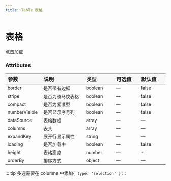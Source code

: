 ```yaml
---
title: Table 表格
---
```


# 表格

<code-demo title="基础表格" description="基础的表格展示用法">
  <table-demo1></table-demo1>
  <highlight-code slot="codeText" lang="vue">
    <y-table
      :columns="columns"
      :data-source="dataSource"
      :selected-items.sync="selectedItems"
    >
    </y-table>
    <script>
      export default {
        data() {
          return {
            selectedItems: [],
            columns: [
              { text: '姓名', key: 'name', width: 100 },
              { text: '分数', key: 'score', width: 100 },
              {
                text: '学校',
                key: 'company',
              },
            ],
            dataSource: [
              {
                id: 1,
                name: '小张',
                company: '浙江工业大学',
                score: 100,
                description: 'xxxx xxxx',
              },
              {
                id: 2,
                name: '小红',
                company: '浙江工业大学',
                score: 99,
                description: 'xxxx xxxx',
              },
              { id: 3, name: '小李', company: '浙江工业大学', score: 100 },
              { id: 4, name: '小陈', company: '浙江工业大学', score: 99 },
              { id: 5, name: '小黄', company: '浙江工业大学', score: 100 },
              { id: 6, name: '小张', company: '浙江工业大学', score: 100 },
            ],
          }
        },
      }
    </script>
  </highlight-code>
</code-demo>

<code-demo title="带斑马纹表格" description="使用带斑马纹的表格，可以更容易区分出不同行的数据">
  <table-demo2></table-demo2>
  <highlight-code slot="codeText" lang="vue">
    <y-table
      :columns="columns"
      :data-source="dataSource"
      :selected-items.sync="selectedItems"
      stripe
    >
    </y-table>
    <script>
      export default {
        data() {
          return {
            selectedItems: [],
            columns: [
              { text: '姓名', key: 'name', width: 100 },
              { text: '分数', key: 'score', width: 100 },
              {
                text: '学校',
                key: 'company',
              },
            ],
            dataSource: [
              {
                id: 1,
                name: '小张',
                company: '浙江工业大学',
                score: 100,
                description: 'xxxx xxxx',
              },
              {
                id: 2,
                name: '小红',
                company: '浙江工业大学',
                score: 99,
                description: 'xxxx xxxx',
              },
              { id: 3, name: '小李', company: '浙江工业大学', score: 100 },
              { id: 4, name: '小陈', company: '浙江工业大学', score: 99 },
              { id: 5, name: '小黄', company: '浙江工业大学', score: 100 },
              { id: 6, name: '小张', company: '浙江工业大学', score: 100 },
            ],
          }
        },
      }
    </script>
  </highlight-code>
</code-demo>

<code-demo title="带边框表格" description="">
  <table-demo3></table-demo3>
  <highlight-code slot="codeText" lang="vue">
    <y-table
      :columns="columns"
      :data-source="dataSource"
      :selected-items.sync="selectedItems"
      stripe
      border
    >
    </y-table>
    <script>
      export default {
        data() {
          return {
            selectedItems: [],
            columns: [
              { text: '姓名', key: 'name', width: 100 },
              { text: '分数', key: 'score', width: 100 },
              {
                text: '学校',
                key: 'company',
              },
            ],
            dataSource: [
              {
                id: 1,
                name: '小张',
                company: '浙江工业大学',
                score: 100,
                description: 'xxxx xxxx',
              },
              {
                id: 2,
                name: '小红',
                company: '浙江工业大学',
                score: 99,
                description: 'xxxx xxxx',
              },
              { id: 3, name: '小李', company: '浙江工业大学', score: 100 },
              { id: 4, name: '小陈', company: '浙江工业大学', score: 99 },
              { id: 5, name: '小黄', company: '浙江工业大学', score: 100 },
              { id: 6, name: '小张', company: '浙江工业大学', score: 100 },
            ],
          }
        },
      }
    </script>
  </highlight-code>
</code-demo>

<code-demo title="可选择" description="选择多行数据时使用 checkbox">
  <table-demo4></table-demo4>
  <highlight-code slot="codeText" lang="vue">
    <y-table
      :columns="columns"
      :data-source="dataSource"
      :selected-items.sync="selectedItems"
      stripe
      border
    >
    </y-table>
    <script>
      export default {
        data() {
          return {
            selectedItems: [],
            columns: [
              { type: 'selection' },
              { text: '姓名', key: 'name', width: 100 },
              { text: '分数', key: 'score', width: 100 },
              {
                text: '学校',
                key: 'company',
              },
            ],
            dataSource: [
              {
                id: 1,
                name: '小张',
                company: '浙江工业大学',
                score: 100,
                description: 'xxxx xxxx',
              },
              {
                id: 2,
                name: '小红',
                company: '浙江工业大学',
                score: 99,
                description: 'xxxx xxxx',
              },
              { id: 3, name: '小李', company: '浙江工业大学', score: 100 },
              { id: 4, name: '小陈', company: '浙江工业大学', score: 99 },
              { id: 5, name: '小黄', company: '浙江工业大学', score: 100 },
              { id: 6, name: '小张', company: '浙江工业大学', score: 100 },
            ],
          }
        },
      }
    </script>
  </highlight-code>
</code-demo>

<code-demo title="排序" description="对表格进行排序，可快速查找或对比数据">
  <table-demo5></table-demo5>
  <highlight-code slot="codeText" lang="vue">
    <y-table
      :columns="columns"
      :data-source="dataSource"
      :selected-items.sync="selectedItems"
      stripe
      border
      :order-by.sync="orderBy"
      @update:orderBy="changeOrderBy"
    >
    </y-table>
    <script>
      export default {
        data() {
          return {
            selectedItems: [],
            columns: [
              { type: 'selection' },
              { text: '姓名', key: 'name', width: 100 },
              { text: '分数', key: 'score', width: 100 },
              {
                text: '学校',
                key: 'company',
              },
            ],
            orderBy: {
              score: 'desc',
            },
            dataSource: [
              {
                id: 1,
                name: '小张',
                company: '浙江工业大学',
                score: 100,
                description: 'xxxx xxxx',
              },
              {
                id: 2,
                name: '小红',
                company: '浙江工业大学',
                score: 99,
                description: 'xxxx xxxx',
              },
              { id: 3, name: '小李', company: '浙江工业大学', score: 100 },
              { id: 4, name: '小陈', company: '浙江工业大学', score: 99 },
              { id: 5, name: '小黄', company: '浙江工业大学', score: 100 },
              { id: 6, name: '小张', company: '浙江工业大学', score: 100 },
            ],
          }
        },
        methods: {
          changeOrderBy(temp) {
            if (temp.score === 'desc') {
              this.dataSource.sort((a, b) => b.score - a.score)
            } else {
              this.dataSource.sort((a, b) => a.score - b.score)
            }
          },
        },
      }
    </script>
  </highlight-code>
</code-demo>

<code-demo title="加载中" description="">
  <table-demo6></table-demo6>
  <highlight-code slot="codeText" lang="vue">
    <y-table
      :columns="columns"
      :data-source="dataSource"
      :selected-items.sync="selectedItems"
      stripe
      border
      :loading="loading"
    >
    </y-table>
    <y-button style="margin-top: 10px;" @click="clickLoading" type="primary"
      >点击加载</y-button
    >
    <script>
      export default {
        data() {
          return {
            selectedItems: [],
            columns: [
              { type: 'selection' },
              { text: '姓名', key: 'name', width: 100 },
              { text: '分数', key: 'score', width: 100 },
              {
                text: '学校',
                key: 'company',
              },
            ],
            loading: false,
            dataSource: [
              {
                id: 1,
                name: '小张',
                company: '浙江工业大学',
                score: 100,
                description: 'xxxx xxxx',
              },
              {
                id: 2,
                name: '小红',
                company: '浙江工业大学',
                score: 99,
                description: 'xxxx xxxx',
              },
              { id: 3, name: '小李', company: '浙江工业大学', score: 100 },
              { id: 4, name: '小陈', company: '浙江工业大学', score: 99 },
              { id: 5, name: '小黄', company: '浙江工业大学', score: 100 },
              { id: 6, name: '小张', company: '浙江工业大学', score: 100 },
            ],
          }
        },
        methods: {
          clickLoading() {
            this.loading = true
            setTimeout(() => {
              this.loading = false
            }, 3000)
          },
        },
      }
    </script>
  </highlight-code>
</code-demo>

<code-demo title="可展开" description="当行内容过多并且不想显示横向滚动条时，可以使用 Table 展开行功能">
  <table-demo7></table-demo7>
  <highlight-code slot="codeText" lang="vue">
    <y-table
      :columns="columns"
      :data-source="dataSource"
      :selected-items.sync="selectedItems"
      stripe
      border
      expand-key="description"
    >
    </y-table>
    <script>
      export default {
        data() {
          return {
            selectedItems: [],
            columns: [
              { text: '姓名', key: 'name', width: 100 },
              { text: '分数', key: 'score', width: 100 },
              {
                text: '学校',
                key: 'company',
              },
            ],
            loading: false,
            dataSource: [
              {
                id: 1,
                name: '小张',
                company: '浙江工业大学',
                score: 100,
                description: 'xxxx xxxx',
              },
              {
                id: 2,
                name: '小红',
                company: '浙江工业大学',
                score: 99,
                description: 'xxxx xxxx',
              },
              { id: 3, name: '小李', company: '浙江工业大学', score: 100 },
              { id: 4, name: '小陈', company: '浙江工业大学', score: 99 },
              { id: 5, name: '小黄', company: '浙江工业大学', score: 100 },
              { id: 6, name: '小张', company: '浙江工业大学', score: 100 },
            ],
          }
        },
      }
    </script>
  </highlight-code>
</code-demo>

<code-demo title="显示序号列" description="">
  <table-demo8></table-demo8>
  <highlight-code slot="codeText" lang="vue">
    <y-table
      :columns="columns"
      :data-source="dataSource"
      :selected-items.sync="selectedItems"
      stripe
      border
      numberVisible
    >
    </y-table>
    <script>
      export default {
        data() {
          return {
            selectedItems: [],
            columns: [
              { text: '姓名', key: 'name', width: 100 },
              { text: '分数', key: 'score', width: 100 },
              {
                text: '学校',
                key: 'company',
              },
            ],
            loading: false,
            dataSource: [
              {
                id: 1,
                name: '小张',
                company: '浙江工业大学',
                score: 100,
                description: 'xxxx xxxx',
              },
              {
                id: 2,
                name: '小红',
                company: '浙江工业大学',
                score: 99,
                description: 'xxxx xxxx',
              },
              { id: 3, name: '小李', company: '浙江工业大学', score: 100 },
              { id: 4, name: '小陈', company: '浙江工业大学', score: 99 },
              { id: 5, name: '小黄', company: '浙江工业大学', score: 100 },
              { id: 6, name: '小张', company: '浙江工业大学', score: 100 },
            ],
          }
        },
      }
    </script>
  </highlight-code>
</code-demo>

<code-demo title="自定义列" description="自定义列的显示内容，可组合其他组件使用">
  <table-demo9></table-demo9>
  <highlight-code slot="codeText" lang="vue">
    <y-table
      :columns="columns"
      :data-source="dataSource"
      :selected-items.sync="selectedItems"
      stripe
      border
      numberVisible
    >
      <template slot-scope="row">
        <y-button style="margin-right: 5px">编辑</y-button>
        <y-button>查看</y-button>
      </template>
    </y-table>
    <script>
      export default {
        data() {
          return {
            selectedItems: [],
            columns: [
              { text: '姓名', key: 'name', width: 100 },
              { text: '分数', key: 'score', width: 100 },
              {
                text: '学校',
                key: 'company',
              },
            ],
            loading: false,
            dataSource: [
              {
                id: 1,
                name: '小张',
                company: '浙江工业大学',
                score: 100,
                description: 'xxxx xxxx',
              },
              {
                id: 2,
                name: '小红',
                company: '浙江工业大学',
                score: 99,
                description: 'xxxx xxxx',
              },
              { id: 3, name: '小李', company: '浙江工业大学', score: 100 },
              { id: 4, name: '小陈', company: '浙江工业大学', score: 99 },
              { id: 5, name: '小黄', company: '浙江工业大学', score: 100 },
              { id: 6, name: '小张', company: '浙江工业大学', score: 100 },
            ],
          }
        },
      }
    </script>
  </highlight-code>
</code-demo>

<code-demo title="固定表头" description="纵向内容过多时，可选择固定表头">
  <table-demo10></table-demo10>
  <highlight-code slot="codeText" lang="vue">
    <y-table
      :columns="columns"
      :data-source="dataSource"
      :selected-items.sync="selectedItems"
      stripe
      :height="400"
      numberVisible
    >
      <template slot-scope="row">
        <y-button style="margin-right: 5px">编辑</y-button>
        <y-button>查看</y-button>
      </template>
    </y-table>
    <script>
      export default {
        data() {
          return {
            selectedItems: [],
            columns: [
              { text: '姓名', key: 'name', width: 100 },
              { text: '分数', key: 'score', width: 100 },
              {
                text: '学校',
                key: 'company',
              },
            ],
            loading: false,
            dataSource: [
              {
                id: 1,
                name: '小张',
                company: '浙江工业大学',
                score: 100,
                description: 'xxxx xxxx',
              },
              {
                id: 2,
                name: '小红',
                company: '浙江工业大学',
                score: 99,
                description: 'xxxx xxxx',
              },
              { id: 3, name: '小李', company: '浙江工业大学', score: 100 },
              { id: 4, name: '小陈', company: '浙江工业大学', score: 99 },
              { id: 5, name: '小黄', company: '浙江工业大学', score: 100 },
              { id: 6, name: '小张', company: '浙江工业大学', score: 100 },
              { id: 7, name: '小李', company: '浙江工业大学', score: 100 },
              { id: 8, name: '小陈', company: '浙江工业大学', score: 99 },
              { id: 9, name: '小黄', company: '浙江工业大学', score: 100 },
              { id: 10, name: '小张', company: '浙江工业大学', score: 100 },
              { id: 11, name: '小李', company: '浙江工业大学', score: 100 },
              { id: 12, name: '小陈', company: '浙江工业大学', score: 99 },
              { id: 13, name: '小黄', company: '浙江工业大学', score: 100 },
              { id: 14, name: '小张', company: '浙江工业大学', score: 100 },
            ],
          }
        },
      }
    </script>
  </highlight-code>
</code-demo>

<code-demo title="紧凑型" description="">
  <table-demo11></table-demo11>
  <highlight-code slot="codeText" lang="vue">
    <y-table
      :columns="columns"
      :data-source="dataSource"
      :selected-items.sync="selectedItems"
      stripe
      border
      compact
    >
    </y-table>
    <script>
      export default {
        data() {
          return {
            selectedItems: [],
            columns: [
              { text: '姓名', key: 'name', width: 100 },
              { text: '分数', key: 'score', width: 100 },
              {
                text: '学校',
                key: 'company',
              },
            ],
            loading: false,
            dataSource: [
              {
                id: 1,
                name: '小张',
                company: '浙江工业大学',
                score: 100,
                description: 'xxxx xxxx',
              },
              {
                id: 2,
                name: '小红',
                company: '浙江工业大学',
                score: 99,
                description: 'xxxx xxxx',
              },
              { id: 3, name: '小李', company: '浙江工业大学', score: 100 },
              { id: 4, name: '小陈', company: '浙江工业大学', score: 99 },
              { id: 5, name: '小黄', company: '浙江工业大学', score: 100 },
              { id: 6, name: '小张', company: '浙江工业大学', score: 100 },
            ],
          }
        },
      }
    </script>
  </highlight-code>
</code-demo>

<style scoped>
table th { width: 100px; text-align: left; background: #f7f7f7; } 
table th:nth-of-type(2){ width: 200px; }
table td { font-size: 14px; }
</style>

### Attributes

| 参数          | 说明             | 类型    | 可选值 | 默认值 |
| ------------- | ---------------- | ------- | ------ | ------ |
| border        | 是否带有边框     | boolean | —      | false  |
| stripe        | 是否为斑马纹表格 | boolean | —      | false  |
| compact       | 是否为紧凑型     | boolean | —      | false  |
| numberVisible | 是否显示序号列   | boolean | —      | false  |
| dataSource    | 表格数据         | array   | —      | —      |
| columns       | 表头             | array   | —      | —      |
| expandKey     | 展开行显示属性   | string  | —      | —      |
| loading       | 是否加载中       | boolean | —      | false  |
| height        | 表格高度         | number  | —      | -      |
| orderBy       | 排序方式         | object  | —      | —      |

::: tip
多选需要在 columns 中添加`{ type: 'selection' }`
:::
